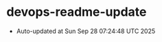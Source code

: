 # devops-readme-update
<!--START_SECTION:activity-->
- Auto-updated at Sun Sep 28 07:24:48 UTC 2025
<!--END_SECTION:activity-->

